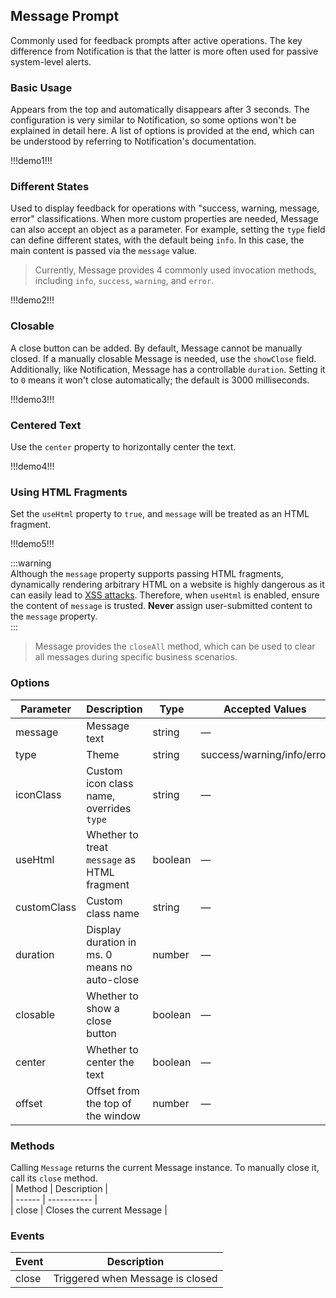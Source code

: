 ## Message Prompt

Commonly used for feedback prompts after active operations. The key difference from Notification is that the latter is more often used for passive system-level alerts.

### Basic Usage

Appears from the top and automatically disappears after 3 seconds. The configuration is very similar to Notification, so some options won't be explained in detail here. A list of options is provided at the end, which can be understood by referring to Notification's documentation.

!!!demo1!!!

### Different States

Used to display feedback for operations with "success, warning, message, error" classifications. When more custom properties are needed, Message can also accept an object as a parameter. For example, setting the `type` field can define different states, with the default being `info`. In this case, the main content is passed via the `message` value.  

> Currently, Message provides 4 commonly used invocation methods, including `info`, `success`, `warning`, and `error`.

!!!demo2!!!

### Closable  

A close button can be added. By default, Message cannot be manually closed. If a manually closable Message is needed, use the `showClose` field. Additionally, like Notification, Message has a controllable `duration`. Setting it to `0` means it won't close automatically; the default is 3000 milliseconds.  

!!!demo3!!!

### Centered Text  

Use the `center` property to horizontally center the text.  

!!!demo4!!!  

### Using HTML Fragments  

Set the `useHtml` property to `true`, and `message` will be treated as an HTML fragment.  

!!!demo5!!!  

:::warning  
Although the `message` property supports passing HTML fragments, dynamically rendering arbitrary HTML on a website is highly dangerous as it can easily lead to [XSS attacks](https://en.wikipedia.org/wiki/Cross-site_scripting). Therefore, when `useHtml` is enabled, ensure the content of `message` is trusted. **Never** assign user-submitted content to the `message` property.  
:::

> Message provides the `closeAll` method, which can be used to clear all messages during specific business scenarios.  

### Options  

| Parameter     | Description                                  | Type     | Accepted Values               | Default |  
| ------------- | -------------------------------------------- | -------- | ----------------------------- | ------- |  
| message       | Message text                                 | string   | —                             | —       |  
| type          | Theme                                        | string   | success/warning/info/error    | info    |  
| iconClass     | Custom icon class name, overrides `type`     | string   | —                             | —       |  
| useHtml       | Whether to treat `message` as HTML fragment  | boolean  | —                             | false   |  
| customClass   | Custom class name                            | string   | —                             | —       |  
| duration      | Display duration in ms. 0 means no auto-close | number   | —                             | 3000    |  
| closable      | Whether to show a close button               | boolean  | —                             | false   |  
| center        | Whether to center the text                   | boolean  | —                             | false   |  
| offset        | Offset from the top of the window            | number   | —                             | 20      |  

### Methods  

Calling `Message` returns the current Message instance. To manually close it, call its `close` method.  
| Method | Description |  
| ------ | ----------- |  
| close  | Closes the current Message |  

### Events  

| Event  | Description                |  
| ------ | -------------------------- |  
| close  | Triggered when Message is closed |
